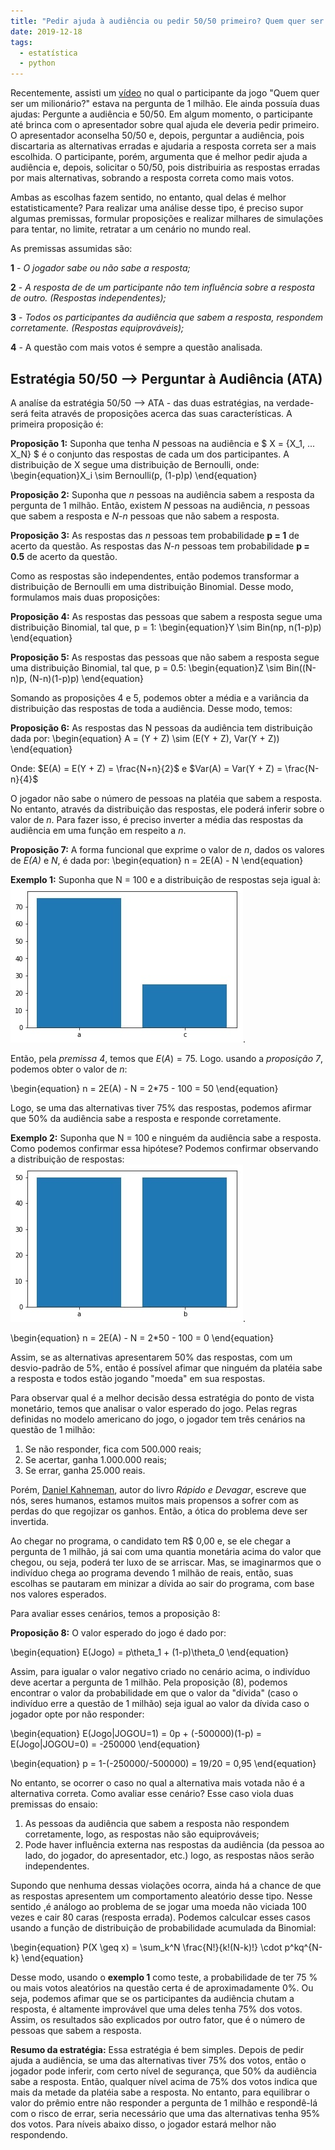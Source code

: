 ```yaml
---
title: "Pedir ajuda à audiência ou pedir 50/50 primeiro? Quem quer ser um milionário... estatisticamente"
date: 2019-12-18
tags:
  - estatística
  - python
---
```

Recentemente, assisti um [vídeo](https://www.youtube.com/watch?v=B7l0eSQO9dM) no qual o participante da jogo "Quem quer ser um milionário?" estava na pergunta de 1 milhão. Ele ainda possuía duas ajudas: Pergunte a audiência e 50/50. Em algum momento, o participante até brinca com o apresentador sobre qual ajuda ele deveria pedir primeiro. O apresentador aconselha 50/50 e, depois, perguntar a audiência, pois discartaria as alternativas erradas e ajudaria a resposta correta ser a mais escolhida. O participante, porém, argumenta que é melhor pedir ajuda a audiência e, depois, solicitar o 50/50, pois distribuiria as respostas erradas por mais alternativas, sobrando a resposta correta como mais votos.

Ambas as escolhas fazem sentido, no entanto, qual delas é melhor estatisticamente? Para realizar uma análise desse tipo, é preciso 
supor algumas premissas, formular proposições e realizar milhares de simulações para tentar, no limite, retratar a um cenário no mundo real.

As premissas assumidas são:

**1** - *O jogador sabe ou não sabe a resposta;*

**2** - *A resposta de de um participante não tem influência sobre a resposta de outro. (Respostas independentes);*

**3** - *Todos os participantes da audiência que sabem a resposta, respondem corretamente. (Respostas equiprováveis);*

**4** - A questão com mais votos é sempre a questão analisada.

## Estratégia 50/50 --> Perguntar à Audiência (ATA)
A analíse da estratégia 50/50 --> ATA - das duas estratégias, na verdade- será feita através de proposições acerca das suas características. A primeira proposição é:

**Proposição 1:** Suponha que tenha *N* pessoas na audiência e $ X = {X_1, ... X_N} $ é o conjunto das respostas de cada um dos participantes. A distribuição de X segue uma distribuição de Bernoulli, onde:
\begin{equation}X_i \sim Bernoulli(p, (1-p)p) \end{equation}

**Proposição 2:** Suponha que *n* pessoas na audiência sabem a resposta da pergunta de 1 milhão. Então, existem *N* pessoas na
audiência, *n* pessoas que sabem a resposta e *N-n* pessoas que não sabem a resposta.

**Proposição 3:** As respostas das *n* pessoas tem probabilidade **p = 1** de acerto da questão. As respostas das *N-n* pessoas tem probabilidade **p = 0.5** de acerto da questão.

Como as respostas são independentes, então podemos transformar a distribuição de Bernoulli em uma distribuição Binomial. Desse modo, formulamos mais duas proposições:

**Proposição 4:** As respostas das pessoas que sabem a resposta segue uma distribuição Binomial, tal que, p = 1:
\begin{equation}Y \sim Bin(np, n(1-p)p) \end{equation}

**Proposição 5:** As respostas das pessoas que não sabem a resposta segue uma distribuição Binomial, tal que, p = 0.5:
\begin{equation}Z \sim Bin((N-n)p, (N-n)(1-p)p) \end{equation}

Somando as proposições 4 e 5, podemos obter a média e a variância da distribuição das respostas de toda a audiência. Desse modo, temos:

**Proposição 6:** As respostas das N pessoas da audiência tem distribuição dada por:
\begin{equation} A = (Y + Z) \sim (E(Y + Z), Var(Y + Z)) \end{equation}

Onde: $E(A) = E(Y + Z) = \frac{N+n}{2}$ e $Var(A) = Var(Y + Z) = \frac{N-n}{4}$

 O jogador não sabe o número de pessoas na platéia que sabem a resposta. No entanto, através da distribuição das respostas, ele poderá inferir sobre o valor de *n*. Para fazer isso, é preciso inverter a média das respostas da audiência em uma função em respeito a *n*.
 
 **Proposição 7:** A forma funcional que exprime o valor de *n*, dados os valores de *E(A)* e *N*, é dada por:
 \begin{equation} n = 2E(A) - N \end{equation}
 
 **Exemplo 1:** Suponha que N = 100 e a distribuição de respostas seja igual à: ![Respostas](../images/grafs2.jpg). 
 
 
 Então, pela *premissa 4*, temos que $E(A) = 75$. Logo. usando a *proposição 7*, podemos obter o valor de *n*:
 
 \begin{equation}
 n = 2E(A) - N = 2*75 - 100 = 50
 \end{equation}
 
 Logo, se uma das alternativas tiver 75% das respostas, podemos afirmar que 50% da audiência sabe a resposta e responde corretamente.
 
 **Exemplo 2:** Suponha que N = 100 e ninguém da audiência sabe a resposta. Como podemos confirmar essa hipótese? Podemos confirmar observando a distribuição de respostas: ![Respostas2](../images/grafs3.jpg).
 
  \begin{equation}
 n = 2E(A) - N = 2*50 - 100 = 0
 \end{equation}
 
 Assim, se as alternativas apresentarem 50% das respostas, com um desvio-padrão de 5%, então é possível afimar que ninguém da platéia sabe a resposta e todos estão jogando "moeda" em sua respostas.
 
 Para observar qual é a melhor decisão dessa estratégia do ponto de vista monetário, temos que analisar o valor esperado do jogo. Pelas regras definidas no modelo americano do jogo, o jogador tem três cenários na questão de 1 milhão:
 
1. Se não responder, fica com 500.000 reais;
2. Se acertar, ganha 1.000.000 reais;
3. Se errar, ganha 25.000 reais.

Porém, [Daniel Kahneman](https://pt.wikipedia.org/wiki/Daniel_Kahneman), autor do livro *Rápido e Devagar*, escreve que nós, seres humanos, estamos muitos mais propensos a sofrer com as perdas do que regojizar os ganhos. Então, a ótica do problema deve ser invertida. 

Ao chegar no programa, o candidato tem R$ 0,00 e, se ele chegar a pergunta de 1 milhão, já sai com uma quantia monetária acima do valor que chegou, ou seja, poderá ter luxo de se arriscar. Mas, se imaginarmos que o indivíduo chega ao programa devendo 1 milhão de reais, então, suas escolhas se pautaram em minizar a dívida ao sair do programa, com base nos valores esperados.

Para avaliar esses cenários, temos a proposição 8:

**Proposição 8:** O valor esperado do jogo é dado por:

\begin{equation}
E(Jogo) = p\theta_1 + (1-p)\theta_0
\end{equation}

Assim, para igualar o valor negativo criado no cenário acima, o indivíduo deve acertar a pergunta de 1 milhão. Pela proposição (8), podemos encontrar o valor da probabilidade em que o valor da "dívida" (caso o indivíduo erre a questão de 1 milhão) seja igual ao valor da dívida caso o jogador opte por não responder:

\begin{equation}
E(Jogo|JOGOU=1) = 0p + (-500000)(1-p) = E(Jogo|JOGOU=0) = -250000
\end{equation}

\begin{equation}
p = 1-(-250000/-500000) = 19/20 = 0,95
\end{equation}

No entanto, se ocorrer o caso no qual a alternativa mais votada não é a alternativa correta. Como avaliar esse cenário? Esse caso viola duas premissas do ensaio: 

1. As pessoas da audiência que sabem a resposta não respondem corretamente, logo, as respostas não são equiprováveis;
2. Pode haver influência externa nas respostas da audiência (da pessoa ao lado, do jogador, do apresentador, etc.) logo, as respostas nãos serão independentes. 

Supondo que nenhuma dessas violações ocorra, ainda há a chance de que as respostas apresentem um comportamento aleatório desse tipo. Nesse sentido ,é análogo ao problema de se jogar uma moeda não viciada 100 vezes e cair 80 caras (resposta errada). Podemos calculcar esses casos usando a função de distribuição de probabilidade acumulada da Binomial:

\begin{equation}
P(X \geq x) =  \sum_k^N \frac{N!}{k!(N-k)!} \cdot p^kq^{N-k}
\end{equation}
 
Desse modo, usando o **exemplo 1** como teste, a probabilidade de ter 75 % ou mais votos aleatórios na questão certa é de aproximadamente 0%. Ou seja, podemos afimar que se os participantes da audiência chutam a resposta, é altamente improvável que uma deles tenha 75% dos votos. Assim, os resultados são explicados por outro fator, que é o número de pessoas que sabem a resposta.

**Resumo da estratégia:** Essa estratégia é bem simples. Depois de pedir ajuda a audiência, se uma das alternativas tiver 75% dos votos, então o jogador pode inferir, com certo nível de segurança, que 50% da audiência sabe a resposta. Então, qualquer nível acima de 75% dos votos indica que mais da metade da platéia sabe a resposta. No entanto, para equilibrar o valor do prêmio entre não responder a pergunta de 1 milhão e respondê-lá com o risco de errar, seria necessário que uma das alternativas tenha 95% dos votos. Para níveis abaixo disso, o jogador estará melhor não respondendo.



